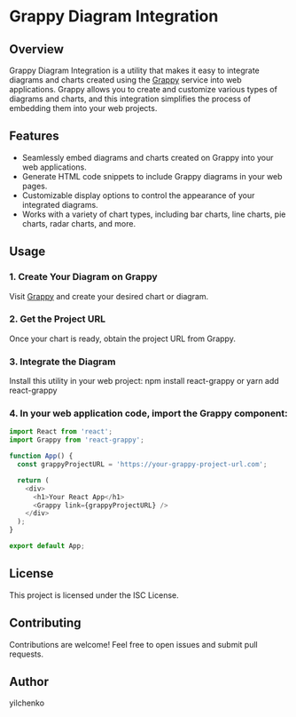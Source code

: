 # Grappy Diagram Integration

## Overview

Grappy Diagram Integration is a utility that makes it easy to integrate diagrams and charts created using the [Grappy](https://grappy.000.pe) service into web applications. Grappy allows you to create and customize various types of diagrams and charts, and this integration simplifies the process of embedding them into your web projects.

## Features

- Seamlessly embed diagrams and charts created on Grappy into your web applications.
- Generate HTML code snippets to include Grappy diagrams in your web pages.
- Customizable display options to control the appearance of your integrated diagrams.
- Works with a variety of chart types, including bar charts, line charts, pie charts, radar charts, and more.

## Usage

### 1. Create Your Diagram on Grappy

  Visit [Grappy](https://grappy.000.pe) and create your desired chart or diagram.

### 2. Get the Project URL

  Once your chart is ready, obtain the project URL from Grappy.

### 3. Integrate the Diagram

Install this utility in your web project:
   npm install react-grappy
    or
   yarn add react-grappy

### 4. In your web application code, import the Grappy component:
```javascript
import React from 'react';
import Grappy from 'react-grappy';

function App() {
  const grappyProjectURL = 'https://your-grappy-project-url.com';

  return (
    <div>
      <h1>Your React App</h1>
      <Grappy link={grappyProjectURL} />
    </div>
  );
}

export default App;
```


## License

This project is licensed under the ISC License.

## Contributing

Contributions are welcome! Feel free to open issues and submit pull requests.

## Author

yilchenko